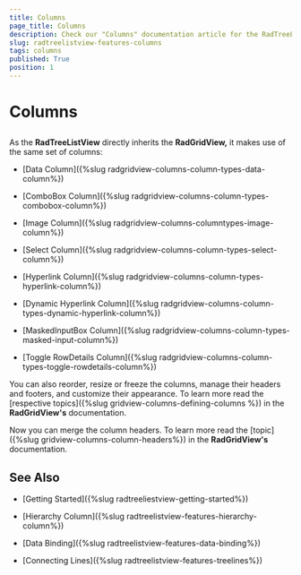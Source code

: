 ```yaml
---
title: Columns
page_title: Columns
description: Check our "Columns" documentation article for the RadTreeListView WPF control.
slug: radtreelistview-features-columns
tags: columns
published: True
position: 1
---
```


# Columns



## 

As the __RadTreeListView__ directly inherits the __RadGridView,__ it makes use of the same set of columns:

* [Data Column]({%slug radgridview-columns-column-types-data-column%})

* [ComboBox Column]({%slug radgridview-columns-column-types-combobox-column%})

* [Image Column]({%slug radgridview-columns-columntypes-image-column%})

* [Select Column]({%slug radgridview-columns-column-types-select-column%})

* [Hyperlink Column]({%slug radgridview-columns-column-types-hyperlink-column%})

* [Dynamic Hyperlink Column]({%slug radgridview-columns-column-types-dynamic-hyperlink-column%})

* [MaskedInputBox Column]({%slug radgridview-columns-column-types-masked-input-column%})

* [Toggle RowDetails Column]({%slug radgridview-columns-column-types-toggle-rowdetails-column%})

You can also reorder, resize or freeze the columns, manage their headers and footers, and customize their appearance. To learn more read the [respective topics]({%slug gridview-columns-defining-columns %}) in the __RadGridView's__ documentation.



Now you can merge the column headers. To learn more read the [topic]({%slug gridview-columns-column-headers%}) in the __RadGridView's__ documentation.
        

## See Also

 * [Getting Started]({%slug radtreeliestview-getting-started%})

 * [Hierarchy Column]({%slug radtreelistview-features-hierarchy-column%})

 * [Data Binding]({%slug radtreelistview-features-data-binding%})

 * [Connecting Lines]({%slug radtreelistview-features-treelines%})

